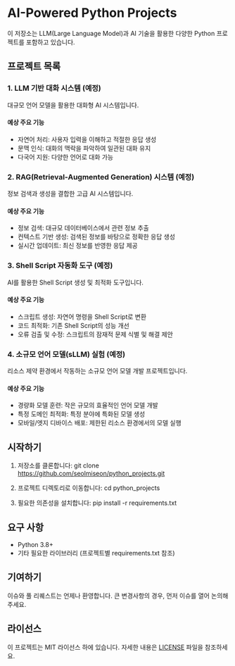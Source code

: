 # AI-Powered Python Projects

이 저장소는 LLM(Large Language Model)과 AI 기술을 활용한 다양한 Python 프로젝트를 포함하고 있습니다.

## 프로젝트 목록

### 1. LLM 기반 대화 시스템 (예정)

대규모 언어 모델을 활용한 대화형 AI 시스템입니다.

#### 예상 주요 기능

-   자연어 처리: 사용자 입력을 이해하고 적절한 응답 생성
-   문맥 인식: 대화의 맥락을 파악하여 일관된 대화 유지
-   다국어 지원: 다양한 언어로 대화 가능

### 2. RAG(Retrieval-Augmented Generation) 시스템 (예정)

정보 검색과 생성을 결합한 고급 AI 시스템입니다.

#### 예상 주요 기능

-   정보 검색: 대규모 데이터베이스에서 관련 정보 추출
-   컨텍스트 기반 생성: 검색된 정보를 바탕으로 정확한 응답 생성
-   실시간 업데이트: 최신 정보를 반영한 응답 제공

### 3. Shell Script 자동화 도구 (예정)

AI를 활용한 Shell Script 생성 및 최적화 도구입니다.

#### 예상 주요 기능

-   스크립트 생성: 자연어 명령을 Shell Script로 변환
-   코드 최적화: 기존 Shell Script의 성능 개선
-   오류 검출 및 수정: 스크립트의 잠재적 문제 식별 및 해결 제안

### 4. 소규모 언어 모델(sLLM) 실험 (예정)

리소스 제약 환경에서 작동하는 소규모 언어 모델 개발 프로젝트입니다.

#### 예상 주요 기능

-   경량화 모델 훈련: 작은 규모의 효율적인 언어 모델 개발
-   특정 도메인 최적화: 특정 분야에 특화된 모델 생성
-   모바일/엣지 디바이스 배포: 제한된 리소스 환경에서의 모델 실행

## 시작하기

1. 저장소를 클론합니다: git clone https://github.com/seolmiseon/python_projects.git

2. 프로젝트 디렉토리로 이동합니다:
   cd python_projects

3. 필요한 의존성을 설치합니다:
   pip install -r requirements.txt

## 요구 사항

-   Python 3.8+
-   기타 필요한 라이브러리 (프로젝트별 requirements.txt 참조)

## 기여하기

이슈와 풀 리퀘스트는 언제나 환영합니다. 큰 변경사항의 경우, 먼저 이슈를 열어 논의해 주세요.

## 라이선스

이 프로젝트는 MIT 라이선스 하에 있습니다. 자세한 내용은 [LICENSE](LICENSE) 파일을 참조하세요.
